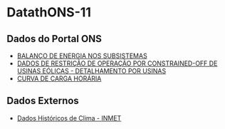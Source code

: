 # DatathONS-11


## Dados do Portal ONS

- [BALANÇO DE ENERGIA NOS SUBSISTEMAS](https://dados.ons.org.br/dataset/balanco-energia-subsistema)  
- [DADOS DE RESTRIÇÃO DE OPERAÇÃO POR CONSTRAINED-OFF DE USINAS EÓLICAS - DETALHAMENTO POR USINAS](https://dados.ons.org.br/dataset/restricao_coff_eolica_detail)  
- [CURVA DE CARGA HORÁRIA](https://dados.ons.org.br/dataset/curva-carga)  

## Dados Externos

- [Dados Históricos de Clima - INMET](https://portal.inmet.gov.br/dadoshistoricos)  
